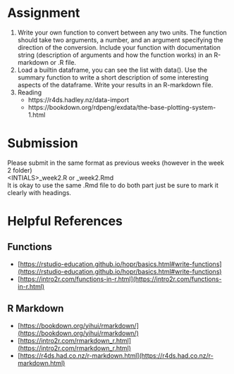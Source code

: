 # Assignment
<ol>
<li>Write your own function to convert between any two units. The function should take two arguments, a number, and an argument specifying the direction of the conversion. Include your function with documentation string (description of arguments and how the function works) in an R-markdown or .R file.</li>
<li>Load a builtin dataframe, you can see the list with data(). Use the summary function to write a short description of some interesting aspects of the dataframe. Write your results in an R-markdown file.</li>
<li>Reading
<ul>
  <li>https://r4ds.hadley.nz/data-import</li>
  <li>https://bookdown.org/rdpeng/exdata/the-base-plotting-system-1.html</li>
</ul>
  
</li>
</ol>

# Submission
Please submit in the same format as previous weeks (however in the week 2 folder)  <br>
\<INTIALS\>_week2.R or <INTIALS>_week2.Rmd <br>
It is okay to use the same .Rmd file to do both part just be sure to mark it clearly with headings.


# Helpful References 
## Functions
* [https://rstudio-education.github.io/hopr/basics.html#write-functions](https://rstudio-education.github.io/hopr/basics.html#write-functions)
* [https://intro2r.com/functions-in-r.html](https://intro2r.com/functions-in-r.html)

## R Markdown
* [https://bookdown.org/yihui/rmarkdown/](https://bookdown.org/yihui/rmarkdown/) 
* [https://intro2r.com/rmarkdown_r.html](https://intro2r.com/rmarkdown_r.html)
* [https://r4ds.had.co.nz/r-markdown.html](https://r4ds.had.co.nz/r-markdown.html)

